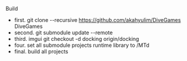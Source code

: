 Build
- first. git clone --recursive https://github.com/akahyulim/DiveGames DiveGames
- second. git submodule update --remote
- third. imgui git checkout -d docking origin/docking
- four. set all submodule projects runtime library to /MTd
- final. build all projects
